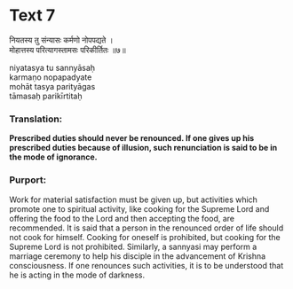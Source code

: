 # Text 7

नियतस्य तु संन्यासः कर्मणो नोपपद्यते ।  
मोहात्तस्य परित्यागस्तामसः परिकीर्तितः ॥७॥

niyatasya tu sannyāsaḥ  
karmaṇo nopapadyate  
mohāt tasya parityāgas  
tāmasaḥ parikīrtitaḥ



### Translation:

**Prescribed duties should never be renounced. If one gives up his prescribed duties because of illusion, such renunciation is said to be in the mode of ignorance.**

### Purport:

Work for material satisfaction must be given up, but activities which promote one to spiritual activity, like cooking for the Supreme Lord and offering the food to the Lord and then accepting the food, are recommended. It is said that a person in the renounced order of life should not cook for himself. Cooking for oneself is prohibited, but cooking for the Supreme Lord is not prohibited. Similarly, a sannyasi may perform a marriage ceremony to help his disciple in the advancement of Krishna consciousness. If one renounces such activities, it is to be understood that he is acting in the mode of darkness.